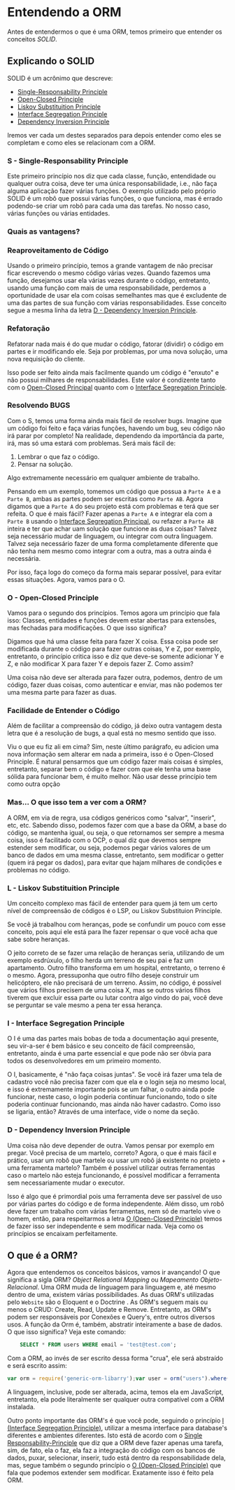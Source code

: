 # Entendendo a ORM

Antes de entendermos o que é uma ORM, temos primeiro que entender os conceitos _SOLID_.

## Explicando o SOLID

SOLID é um acrônimo que descreve:

- [Single-Responsability Principle](#s---single-responsability-principle)
- [Open-Closed Principle](#o---open-closed-principle)
- [Liskov Substituition Principle](#l---liskov-substituition-principle)
- [Interface Segregation Principle](#i---interface-segregation-principle)
- [Dependency Inversion Principle](#d---dependency-inversion-principle)

Iremos ver cada um destes separados para depois entender como eles se completam e como eles se relacionam com a ORM.

### S - Single-Responsability Principle

Este primeiro princípio nos diz que cada classe, função, entendidade ou qualquer outra coisa, deve ter uma única responsabilidade, i.e., não faça alguma aplicação fazer várias funções. O exemplo utilizado pelo próprio SOLID é um robô que possui várias funções, o que funciona, mas é errado podendo-se criar um robô para cada uma das tarefas. No nosso caso, várias funções ou várias entidades.

### Quais as vantagens?

### Reaproveitamento de Código

Usando o primeiro princípio, temos a grande vantagem de não precisar ficar escrevendo o mesmo código várias vezes. Quando fazemos uma função, desejamos usar ela várias vezes durante o código, entretanto, usando uma função com mais de uma responsabilidade, perdemos a oportunidade de usar ela com coisas semelhantes mas que é excludente de uma das partes de sua função com várias responsabilidades. Esse conceito segue a mesma linha da letra [D - Dependency Inversion Principle](#d---dependency-inversion-principle).

### Refatoração

Refatorar nada mais é do que mudar o código, fatorar (dividir) o código em partes e ir modificando ele. Seja por problemas, por uma nova solução, uma nova requisição do cliente.

Isso pode ser feito ainda mais facilmente quando um código é "enxuto" e não possui milhares de responsabilidades. Este valor é condizente tanto com o [Open-Closed Principal](#o---open-closed-principle) quanto com o [Interface Segregation Principle](#i---interface-segregation-principle).

### Resolvendo BUGS

Com o S, temos uma forma ainda mais fácil de resolver bugs. Imagine que um código foi feito e faça várias funções, havendo um bug, seu código não irá parar por completo! Na realidade, dependendo da importância da parte, irá, mas só uma estará com problemas. Será mais fácil de:

1. Lembrar o que faz o código.
2. Pensar na solução.

Algo extremamente necessário em qualquer ambiente de trabalho.

Pensando em um exemplo, tomemos um código que possua a `Parte A` e a `Parte B`, ambas as partes podem ser escritas como `Parte AB`. Agora digamos que a `Parte A` do seu projeto está com problemas e terá que ser refeita. O que é mais fácil? Fazer apenas a `Parte A` e integrar ela com a `Parte B` usando o [Interface Segregation Principal](#i---interface-segregation-principle), ou refazer a `Parte AB` inteira e ter que achar uam solução que funcione as duas coisas? Talvez seja necessário mudar de linguagem, ou integrar com outra linguagem. Talvez seja necessário fazer de uma forma completamente diferente que não tenha nem mesmo como integrar com a outra, mas a outra ainda é necessária.

Por isso, faça logo do começo da forma mais separar possível, para evitar essas situações. Agora, vamos para o O.

### O - Open-Closed Principle

Vamos para o segundo dos princípios. Temos agora um princípio que fala isso: Classes, entidades e funções devem estar abertas para extensões, mas fechadas para modificações. O que isso significa?

Digamos que há uma classe feita para fazer X coisa. Essa coisa pode ser modificada durante o código para fazer outras coisas, Y e Z, por exemplo, entretanto, o princípio critica isso e diz que deve-se somente adicionar Y e Z, e não modificar X para fazer Y e depois fazer Z. Como assim?

Uma coisa não deve ser alterada para fazer outra, podemos, dentro de um código, fazer duas coisas, como autenticar e enviar, mas não podemos ter uma mesma parte para fazer as duas.

### Facilidade de Entender o Código

Além de facilitar a compreensão do código, já deixo outra vantagem desta letra que é a resolução de bugs, a qual está no mesmo sentido que isso.

Viu o que eu fiz ali em cima? Sim, neste último parágrafo, eu adicion uma nova informação sem alterar em nada a primeira, isso é o Open-Closed Principle. É natural pensarmos que um código fazer mais coisas é simples, entretanto, separar bem o código e fazer com que ele tenha uma base sólida para funcionar bem, é muito melhor. Não usar desse princípio tem como outra opção

### Mas... O que isso tem a ver com a ORM?

A ORM, em via de regra, usa códigos genéricos como "salvar", "inserir", etc, etc. Sabendo disso, podemos fazer com que a base da ORM, a base do código, se mantenha igual, ou seja, o que retornamos ser sempre a mesma coisa, isso é facilitado com o OCP, o qual diz que devemos sempre estender sem modificar, ou seja, podemos pegar vários valores de um banco de dados em uma mesma classe, entretanto, sem modificar o getter (quem irá pegar os dados), para evitar que hajam milhares de condições e problemas no código.

### L - Liskov Substituition Principle

Um conceito complexo mas fácil de entender para quem já tem um certo nível de compreensão de códigos é o LSP, ou Liskov Substituion Principle.

Se você já trabalhou com heranças, pode se confundir um pouco com esse conceito, pois aqui ele está para lhe fazer repensar o que você acha que sabe sobre heranças.

[//]: # (Sobre esta parte, não sei extamente se o que estou escrevendo aqui esta correto, mas será escrito e depois vejo se não confudi tudo)

O jeito correto de se fazer uma relação de heranças seria, utilizando de um exemplo esdrúxulo, o filho herda um terreno de seu pai e faz um apartamento. Outro filho transforma em um hospital, entretanto, o terreno é o mesmo. Agora, pressuponha que outro filho deseje construir um helicóptero, ele não precisará de um terreno. Assim, no código, é possível que vários filhos precisem de uma coisa X, mas se outros vários filhos tiverem que excluir essa parte ou lutar contra algo vindo do pai,  você deve se perguntar se vale mesmo a pena ter essa herança.

### I - Interface Segregation Principle

O I é uma das partes mais bobas de toda a documentação aqui presente, seu vir-a-ser é bem básico e seu conceito de fácil compreensão, entretanto, ainda é uma parte essencial e que pode não ser óbvia para todos os desenvolvedores em um primeiro momento.

O I, basicamente, é "não faça coisas juntas". Se você irá fazer uma tela de cadastro você não precisa fazer com que ela e o login seja no mesmo local, e isso é extremamente importante pois se um falhar, o outro ainda pode funcionar, neste caso, o login poderia continuar funcionando, todo o site poderia continuar funcionando, mas ainda não haver cadastro. Como isso se ligaria, então? Através de uma interface, vide o nome da seção.

### D - Dependency Inversion Principle

Uma coisa não deve depender de outra. Vamos pensar por exemplo em pregar. Você precisa de um martelo, correto? Agora, o que é mais fácil e prático, usar um robô que martele ou usar um robô já existente no projeto + uma ferramenta martelo? Também é possível utilizar outras ferramentas caso o martelo não esteja funcionando, é possível modificar a ferramenta sem necessariamente mudar o executor.

Isso é algo que é primordial pois uma ferramenta deve ser passível de uso por várias partes do código e de forma independente. Além disso, um robô deve fazer um trabalho com várias ferramentas, nem só de martelo vive o homem, então, para respeitarmos a letra [O (Open-Closed Principle)](#o---open-closed-principle) temos de fazer isso ser independente e sem modificar nada. Veja como os princípios se encaixam perfeitamente.

## O que é a ORM?

Agora que entendemos os conceitos básicos, vamos ir avançando! O que significa a sigla ORM? _Object Relational Mapping_ ou _Mapeamento Objeto-Relacional_. Uma ORM muda de linguagem para linguagem e, até mesmo dentro de uma, existem várias possibilidades. As duas ORM's utilizadas pelo `Website` são o Eloquent e o Doctrine . As ORM's seguem mais ou menos o CRUD: Create, Read, Update e Remove. Entretanto, as ORM's podem ser responsáveis por Conexões e Query's, entre outros diversos usos. A função da Orm é, também, abstratir inteiramente a base de dados. O que isso significa? Veja este comando:

``` sql
    SELECT * FROM users WHERE email = 'test@test.com';
```

Com a ORM, ao invés de ser escrito dessa forma "crua", ele será abstraído e será escrito assim:

``` js
var orm = require('generic-orm-libarry');var user = orm("users").where({ email: 'test@test.com' });
```

A linguagem, inclusive, pode ser alterada, acima, temos ela em JavaScript, entretanto, ela pode literalmente ser qualquer outra compatível com a ORM instalada.

Outro ponto importante das ORM's é que você pode, seguindo o princípio [I (Interface Segregation Principle)](#i---interface-segregation-principle), utilizar a mesma interface para database's diferentes e ambientes diferentes. Isto está de acordo com o [Single Responsability-Principle](#s---single-responsability-principle) que diz que a ORM deve fazer apenas uma tarefa, sim, de fato, ela o faz, ela faz a integração do código com os bancos de dados, puxar, selecionar, inserir, tudo está dentro da responsabilidade dela, mas, segue também o segundo princípio o [O (Open-Closed Principle)](#o---open-closed-principle) que fala que podemos extender sem modificar. Exatamente isso é feito pela ORM.

